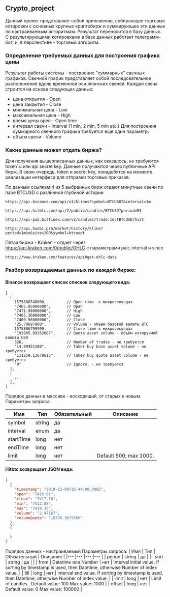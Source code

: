 ## Crypto_project

Данный проект представляет собой приложение, собирающее торговые котировки с основных крупных криптобирж и суммирующее эти данные по настраиваемым алгоритмам. Результат переносится в базу данных. С результирующими котировками в базе данных работает телеграмм-бот, и, в перспективе - торговый алгоритм.

### Определение требуемых данных для построения графика цены
Результат работы системы - построение "суммарных" свечных графиков. 
Свечной график представляет собой последовательное расположение вдоль временной оси японских свечей.
Каждая свеча строится на основе следующих данных:
* цена открытия      - Open
* цена закрытия      - Close
* минимальная цена   - Low
* максимальная цена  - High
* время цены open    - Open time
* интервал свечи     - Interval (1 min, 2 min, 5 min etc.)
Для построения суммарного свечного графика требуется еще один параметр:
* объем свечи        - Volume

### Какие данные может отдать биржа?

Для получения вышеописанных данных, как оказалось, не требуются token`ы или api secret key.
Данные получаются через публичные API бирж. 
В свою очередь, token и secret key, понадобятся на моменте реализации интерфеса для отправки торговых приказов.

По данным ссылкам 4 из 5 выбранных бирж отдают минутные свечи по паре BTCUSD с различной глубиной истории
```
https://api.binance.com/api/v3/klines?symbol=BTCUSDT&interval=1m

https://api.hitbtc.com/api/2/public/candles/BTCUSD?period=M1

https://api-pub.bitfinex.com/v2/candles/trade:1m:tBTCUSD/hist

https://api.huobi.pro/market/history/kline?period=1min&size=200&symbol=btcusdt
```
Пятая биржа - Kraken - отдает через https://api.kraken.com/0/public/OHLC с параметрами pair, interval и since
```
https://www.kraken.com/features/api#get-ohlc-data
```
### Разбор возвращаемых данных по каждой бирже:

#### __Binance__ возвращает список списков следующего вида:
```
[
  [
    1575886740000,         // Open time  в микросекундах
    "7465.85000000",       // Open
    "7471.98000000",       // High
    "7465.36000000",       // Low
    "7469.56000000",       // Close
    "25.70697900",         // Volume - объём базовой валюты BTC
    1575886799999,         // Close time в микросекундах
    "192005.89262087",     // Quote asset volume - объём котируемой валюты USD
    326,                   // Number of trades - не требуется
    "14.89451100",         // Taker buy base asset volume - не требуется
    "111259.13678615",     // Taker buy quote asset volume - не требуется
    "0"                    // Ignore. - не требуется
  ],
  [
    ...
  ],
]
```
Порядок данных в массиве - восходящий, от старых к новым.
Параметры запроса:

| Имя  	| Тип  	| Обязательный  	| Описание  	|
|---	|---	|---	|---	|
|  symbol	|  string 	|  да 	|   	|
| interval  	| enum  	|  да 	|   	|
| startTime  	| long  	|  нет 	|   	|
| endTime  	|  long 	|   нет	|   	|
| limit  	|  long 	|  нет 	| Default 500; max 1000.  	|



#### __Hitbtc__ возвращает JSON вида:

```json
[
  {
    "timestamp": "2019-12-09T16:44:00.000Z",
    "open": "7416.81",
    "close": "7417.10",
    "min": "7412.88",
    "max": "7419.35",
    "volume": "2.47167",
    "volumeQuote": "18330.3675566"
  },
  {
    
  }
]
```
Порядок данных - настраиваемый
Параметры запроса:
| Имя  	| Тип  	| Обязательный  	| Описание  	|
|---	|---	|---	|---	|
|  period	|  string 	|  да 	|   	|
| sort  	| string  	|  да 	|   	|
| from  	| Datetime или Number  	|  нет 	| Interval initial value. If sorting by timestamp is used, then Datetime, otherwise Number of index value.  	|
| till  	|  long 	|   нет	| Interval end value. If sorting by timestamp is used, then Datetime, otherwise Number of index value.  	|
| limit  	|  long 	|  нет 	| Limit of candles . Default value: 100 Max value: 1000  	|
| offset 	|  long 	|  нет 	| Default value: 0  Max value: 100000  	|
